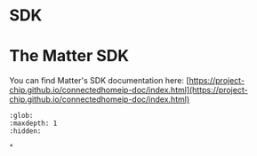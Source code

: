 # SDK

# The Matter SDK
You can find Matter's SDK documentation here: [https://project-chip.github.io/connectedhomeip-doc/index.html](https://project-chip.github.io/connectedhomeip-doc/index.html)

```{toctree}
:glob:
:maxdepth: 1
:hidden:

*
```
